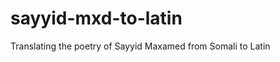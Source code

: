 sayyid-mxd-to-latin
===================

Translating the poetry of Sayyid Maxamed from Somali to Latin
